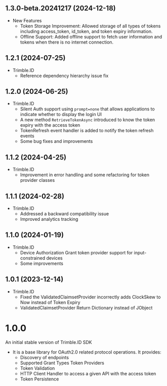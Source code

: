 ## 1.3.0-beta.20241217 (2024-12-18)
- New Features
    - Token Storage Improvement: Allowed storage of all types of tokens including access_token, id_token, and token expiry information.
    - Offline Support: Added offline support to fetch user information and tokens when there is no internet connection.

## 1.2.1 (2024-07-25)

* Trimble.ID
	- Reference dependency hierarchy issue fix

## 1.2.0 (2024-06-25)

* Trimble.ID
	- Silent Auth support using `prompt=none` that allows applications to indicate whether to display the login UI
	- A new method `RetrieveTokenAsync` introduced to know the token expiry with the access token
	- TokenRefresh event handler is added to notify the token refresh events
	- Some bug fixes and improvements

## 1.1.2 (2024-04-25)

* Trimble.ID
	- Improvement in error handling and some refactoring for token provider classes

## 1.1.1 (2024-02-28)

* Trimble.ID
	- Addressed a backward compatibility issue
	- Improved analytics tracking

## 1.1.0 (2024-01-19)

* Trimble.ID
	- Device Authorization Grant token provider support for input-constrained devices
   	- Some improvements

## 1.0.1 (2023-12-14)

* Trimble.ID
	- Fixed the ValidatedClaimsetProvider incorrectly adds ClockSkew to Now instead of Token Expiry
	- ValidatedClaimsetProvider Return Dictionary instead of JObject

# 1.0.0

An initial stable version of Trimble.ID SDK

- It is a base library for OAuth2.0 related protocol operations. It provides:
    - Discovery of endpoints
    - Supported Grant Types Token Providers
    - Token Validation
    - HTTP Client Handler to access a given API with the access token
    - Token Persistence
